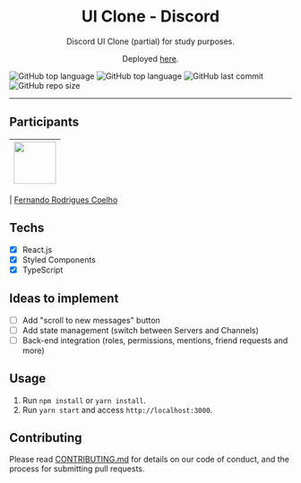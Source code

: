 <h1 align="center">
UI Clone - Discord
</h1>

<p align="center">Discord UI Clone (partial) for study purposes.</p>
<p align="center">Deployed <a href="https://clone-discord-three.vercel.app/">here</a>.</p>

![GitHub top language](https://img.shields.io/github/languages/count/fernandorcoelho/clone-discord) 
![GitHub top language](https://img.shields.io/github/languages/top/fernandorcoelho/clone-discord) ![GitHub last commit](https://img.shields.io/github/last-commit/fernandorcoelho/clone-discord) ![GitHub repo size](https://img.shields.io/github/repo-size/fernandorcoelho/clone-discord)

<hr>

## Participants

| [<img src="https://avatars2.githubusercontent.com/u/63662083?s=460&u=13c4f318194a9c353656bb2967fca1dedd2ebd01&v=4" width="75px;"/>](https://github.com/fernandorcoelho/) |
| :------------------------------------------------------------------------------------------------------------------------: |


| [Fernando Rodrigues Coelho](https://github.com/fernandorcoelho/)

## Techs

- [x] React.js
- [x] Styled Components
- [x] TypeScript

## Ideas to implement

- [ ] Add "scroll to new messages" button
- [ ] Add state management (switch between Servers and Channels)
- [ ] Back-end integration (roles, permissions, mentions, friend requests and more)

## Usage

1. Run `npm install` or `yarn install`.<br />
2. Run `yarn start` and access `http://localhost:3000`.<br />

## Contributing

Please read [CONTRIBUTING.md](CONTRIBUTING.md) for details on our code of conduct, and the process for submitting pull requests.
